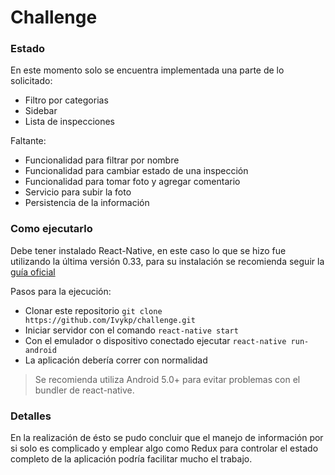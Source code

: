 # Challenge

### Estado
En este momento solo se encuentra implementada una parte de lo solicitado:
* Filtro por categorias
* Sidebar
* Lista de inspecciones

Faltante:
* Funcionalidad para filtrar por nombre
* Funcionalidad para cambiar estado de una inspección
* Funcionalidad para tomar foto y agregar comentario
* Servicio para subir la foto
* Persistencia de la información

### Como ejecutarlo
Debe tener instalado React-Native, en este caso lo que se hizo fue utilizando
la última versión 0.33, para su instalación se recomienda seguir la [guía oficial](https://facebook.github.io/react-native/docs/getting-started.html#content)

Pasos para la ejecución:
* Clonar este repositorio `git clone https://github.com/Ivykp/challenge.git`
* Iniciar servidor con el comando `react-native start`
* Con el emulador o dispositivo conectado ejecutar `react-native run-android`
* La aplicación debería correr con normalidad
> Se recomienda utiliza Android 5.0+ para evitar problemas con el bundler de react-native.

### Detalles
En la realización de ésto se pudo concluir que el manejo de información por si solo es complicado y emplear algo como Redux para controlar el estado completo de la aplicación podría facilitar mucho el trabajo.

